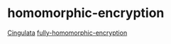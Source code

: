 # homomorphic-encryption

[Cingulata](https://github.com/CEA-LIST/Cingulata)
[fully-homomorphic-encryption](https://github.com/google/fully-homomorphic-encryption)
